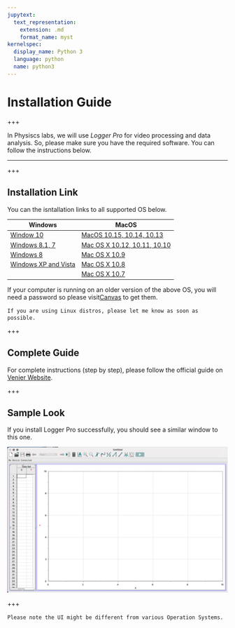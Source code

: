 ```yaml
---
jupytext:
  text_representation:
    extension: .md
    format_name: myst
kernelspec:
  display_name: Python 3
  language: python
  name: python3
---
```


# Installation Guide

+++

In Physiscs labs, we will use *Logger Pro* for video processing and data analysis. So, please make sure you have the required software. You can follow the instructions below.

---

+++

## Installation Link

You can the isntallation links to all supported OS below.

| Windows                                                 | MacOS                                                           |
|---------------------------------------------------------|-----------------------------------------------------------------|
| [Window 10](http://www.vernier.com/d/r7sek)             | [MacOS 10.15, 10.14, 10.13](http://www.vernier.com/d/2d9wf)     |
| [Windows 8.1, 7](https://www.vernier.com/d/otayn)       | [Mac OS X 10.12, 10.11, 10.10](https://www.vernier.com/d/bstnw) |
| [Windows 8](https://www.vernier.com/d/rcsq5)            | [Mac OS X 10.9](https://www.vernier.com/d/oewti)                |
| [Windows XP and Vista](https://www.vernier.com/d/7tjc0) | [Mac OS X 10.8](https://www.vernier.com/d/pdwat)                |
|                                                       | [Mac OS X 10.7](https://www.vernier.com/d/dpen3)                |

If your computer is running on an older version of the above OS, you will need a password so please visit[Canvas](https://canvas.ubc.ca/courses/69484/pages/logger-pro-installation) to get them.


```{note} Linux User
If you are using Linux distros, please let me know as soon as possible.
```

+++

## Complete Guide

For complete instructions (step by step), please follow the official guide on [Venier Website](https://www.vernier.com/til/2069/).

+++

## Sample Look

If you install Logger Pro successfully, you should see a similar window to this one.

![](../images/loggerpro.jpg)

+++

```{caution}
Please note the UI might be different from various Operation Systems.
```

```{code-cell} ipython3

```
